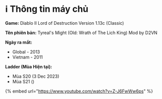 # ℹ️ Thông tin máy chủ

**Game:** Diablo II Lord of Destruction Version 1.13c (Classic)

**Tên phiên bản:** Tyreal's Might (Old: Wrath of The Lich King) Mod by D2VN

**Ngày ra mắt:**

* Global - 2013
* Vietnam - 2011

**Ladder (Mùa Hiện tại):**

* Mùa S20 (3 Dec 2023)
* Mùa S21 ()

{% embed url="https://www.youtube.com/watch?v=Z-J6FwWw6ps" %}

<figure><img src="https://www.youtube.com/watch?v=Z-J6FwWw6ps" alt=""><figcaption></figcaption></figure>
